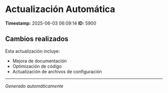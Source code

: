 # Actualización Automática

**Timestamp:** 2025-06-03 06:09:14
**ID:** 5900

## Cambios realizados

Esta actualización incluye:
- Mejora de documentación
- Optimización de código
- Actualización de archivos de configuración

---
*Generado automáticamente*
